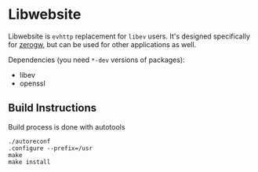 Libwebsite
==========

Libwebsite is `evhttp` replacement for `libev` users. It's designed specifically
for [zerogw](http://github.com/tailhook/zerogw), but can be used for other
applications as well.

Dependencies (you need ``*-dev`` versions of packages):

 * libev
 * openssl

Build Instructions
------------------

Build process is done with autotools

    ./autoreconf
    .configure --prefix=/usr
    make
    make install


